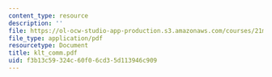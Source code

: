 ```yaml
---
content_type: resource
description: ''
file: https://ol-ocw-studio-app-production.s3.amazonaws.com/courses/21m-735-technical-design-scenery-mechanisms-and-special-effects-spring-2004/f3b13c59324c60f06cd35d113946c909_klt_comm.pdf
file_type: application/pdf
resourcetype: Document
title: klt_comm.pdf
uid: f3b13c59-324c-60f0-6cd3-5d113946c909
---
```


